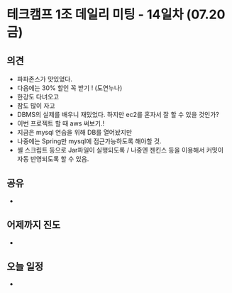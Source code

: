 
# 테크캠프 1조 데일리 미팅 - 14일차 (07.20 금)

## 의견
- 파파존스가 맛있었다.
- 다음에는 30% 할인 꼭 받기 ! (도연누나)
- 한강도 다녀오고
- 잠도 많이 자고
- DBMS의 실제를 배우니 재밌었다. 하지만 ec2를 혼자서 잘 할 수 있을 것인가?
- 이번 프로젝트 할 때 aws 써보기.!
- 지금은 mysql 연습을 위해 DB를 열어놨지만
- 나중에는 Spring만 mysql에 접근가능하도록 해야할 것.
- 셸 스크립트 등으로 Jar파일이 실행되도록 / 나중엔 젠킨스 등을 이용해서 커밋이 자동 반영되도록 할 수 있음.

## 공유

- 


## 어제까지 진도

- 

## 오늘 일정

- 
